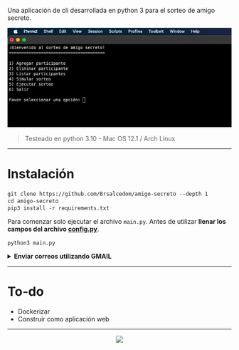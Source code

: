 
Una aplicación de cli desarrollada en python 3 para el sorteo de amigo secreto.

![](/images/main.png)

> Testeado en python 3.10 - Mac OS 12.1 / Arch Linux

---

# Instalación

```
git clone https://github.com/Brsalcedom/amigo-secreto --depth 1
cd amigo-secreto
pip3 install -r requirements.txt
```
Para comenzar solo ejecutar el archivo ```main.py```. Antes de utilizar **llenar los campos del archivo [config.py](/config.py)**.

```
python3 main.py
```



<details>
<summary><b>Enviar correos utilizando GMAIL</b></summary>

Para utilizar el servidor stmp de google para el envío de correos, se debe contar con una cuenta de gmail protegida con segundo factor de autenticación (2FA).

1. Ir a Administrar tu cuenta de Google.

![](/images/gmail-1.png)

2. Ir a **Seguridad** y activar verificación en dos pasos.

![](/images/gmail-2.png)

3. Ir a **Contraseña de aplicaciones**.

![](/images/gmail-3.png)

4. Como aplicación seleccionar **correo**, en dispositivo **otra** y finalmente darle un nombre

![](/images/gmail-4.png)

5. Se generará una contraseña que puede ser utilizada para el envío de correos.

![](/images/gmail-5.png)


> Referencia: [support.google.com](https://support.google.com/accounts/answer/185833?hl=es)

</details>

---

# To-do

* Dockerizar
* Construir como aplicación web

---

<div align="center">

<a href="https://github.com/Brsalcedom/amigo-secreto/blob/main/.github/LICENSE"><img src="https://img.shields.io/github/license/brsalcedom/dotfiles?logo=Github">

</div>
